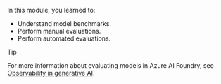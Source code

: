 In this module, you learned to:

- Understand model benchmarks.
- Perform manual evaluations.
- Perform automated evaluations.

> [!TIP]
> For more information about evaluating models in Azure AI Foundry, see [Observability in generative AI](/azure/ai-foundry/concepts/observability).